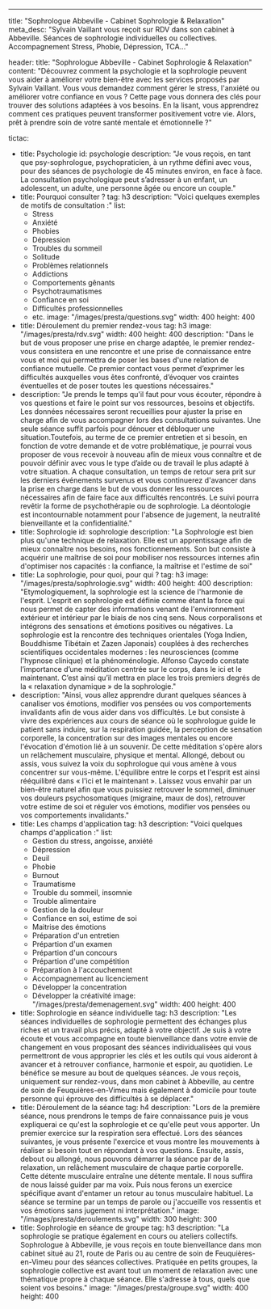 ---
title: "Sophrologue Abbeville - Cabinet Sophrologie & Relaxation"
meta_desc: "Sylvain Vaillant vous reçoit sur RDV dans son cabinet à Abbeville. Séances de sophrologie individuelles ou collectives. Accompagnement Stress, Phobie, Dépression, TCA..."

header:
  title: "Sophrologue Abbeville - Cabinet Sophrologie & Relaxation"
  content: "Découvrez comment la psychologie et la sophrologie peuvent vous aider à améliorer votre bien-être avec les services proposés par Sylvain Vaillant. Vous vous demandez comment gérer le stress, l'anxiété ou améliorer votre confiance en vous ? Cette page vous donnera des clés pour trouver des solutions adaptées à vos besoins. En la lisant, vous apprendrez comment ces pratiques peuvent transformer positivement votre vie. Alors, prêt à prendre soin de votre santé mentale et émotionnelle ?"

tictac:
  - title: Psychologie
    id: psychologie
    description: "Je vous reçois, en tant que psy-sophrologue, psychopraticien, à un rythme défini avec vous, pour des séances de psychologie de 45 minutes environ, en face à face. La consultation psychologique peut s’adresser à un enfant, un adolescent, un adulte, une personne âgée ou encore un couple."
  - title: Pourquoi consulter ?
    tag: h3
    description: "Voici quelques exemples de motifs de consultation :"
    list:
      - Stress
      - Anxiété
      - Phobies
      - Dépression
      - Troubles du sommeil
      - Solitude
      - Problèmes relationnels
      - Addictions
      - Comportements gênants
      - Psychotraumatismes
      - Confiance en soi
      - Difficultés professionnelles
      - etc.
    image: "/images/presta/questions.svg"
    width: 400
    height: 400
  - title: Déroulement du premier rendez-vous
    tag: h3
    image: "/images/presta/rdv.svg"
    width: 400
    height: 400
    description: "Dans le but de vous proposer une prise en charge adaptée, le premier rendez-vous consistera en une rencontre et une prise de connaissance entre vous et moi qui permettra de poser les bases d'une relation de confiance mutuelle. Ce premier contact vous permet d’exprimer les difficultés auxquelles vous êtes confronté, d’évoquer vos craintes éventuelles et de poser toutes les questions nécessaires."
  - description: "Je prends le temps qu'il faut pour vous écouter, répondre à vos questions et faire le point sur vos ressources, besoins et objectifs. Les données nécessaires seront recueillies pour ajuster la prise en charge afin de vous accompagner lors des consultations suivantes. Une seule séance suffit parfois pour dénouer et débloquer une situation.Toutefois, au terme de ce premier entretien et si besoin, en fonction de votre demande et de votre problématique, je pourrai vous proposer de vous recevoir à nouveau afin de mieux vous connaître et de pouvoir définir avec vous le type d’aide ou de travail le plus adapté à votre situation. A chaque consultation, un temps de retour sera prit sur les derniers événements survenus et vous continuerez d'avancer dans la prise en charge dans le but de vous donner les ressources nécessaires afin de faire face aux difficultés rencontrés. Le suivi pourra revêtir la forme de psychothérapie ou de sophrologie. La déontologie est incontournable notamment pour l'absence de jugement, la neutralité bienveillante et la confidentialité."
  - title: Sophrologie
    id: sophrologie
    description: "La Sophrologie est bien plus qu'une technique de relaxation. Elle est un apprentissage afin de mieux connaître nos besoins, nos fonctionnements. Son but consiste à acquérir une maîtrise de soi pour mobiliser nos ressources internes afin d'optimiser nos capacités : la confiance, la maîtrise et l'estime de soi"
  - title: La sophrologie, pour quoi, pour qui ?
    tag: h3
    image: "/images/presta/sophrologie.svg"
    width: 400
    height: 400
    description: "Etymologiquement, la sophrologie est la science de l'harmonie de l'esprit. L'esprit en sophrologie est définie comme étant la force qui nous permet de capter des informations venant de l'environnement extérieur et intérieur par le biais de nos cinq sens. Nous corporalisons et intégrons des sensations et émotions positives ou négatives. La sophrologie est la rencontre des techniques orientales (Yoga Indien, Bouddhisme Tibétain et Zazen Japonais) couplées à des recherches scientifiques occidentales modernes : les neurosciences (comme l'hypnose clinique) et la phénoménologie. Alfonso Caycedo constate l’importance d’une méditation centrée sur le corps, dans le ici et le maintenant. C’est ainsi qu’il mettra en place les trois premiers degrés de la « relaxation dynamique » de la sophrologie."
  - description: "Ainsi, vous allez apprendre durant quelques séances à canaliser vos émotions, modifier vos pensées ou vos comportements invalidants afin de vous aider dans vos difficultés. Le but consiste à vivre des expériences aux cours de séance où le sophrologue guide le patient sans induire, sur la respiration guidée, la perception de sensation corporelle, la concentration sur des images mentales ou encore l'évocation d'émotion lié à un souvenir. De cette méditation s'opère alors un relâchement musculaire, physique et mental. Allongé, debout ou assis, vous suivez la voix du sophrologue qui vous amène à vous concentrer sur vous-même. L'équilibre entre le corps et l'esprit est ainsi rééquilibré dans « l'ici et le maintenant ». Laissez vous envahir par un bien-être naturel afin que vous puissiez retrouver le sommeil, diminuer vos douleurs psychosomatiques (migraine, maux de dos), retrouver votre estime de soi et réguler vos émotions, modifier vos pensées ou vos comportements invalidants."
  - title: Les champs d'application
    tag: h3
    description: "Voici quelques champs d'application :"
    list:
      - Gestion du stress, angoisse, anxiété
      - Dépression
      - Deuil
      - Phobie
      - Burnout
      - Traumatisme
      - Trouble du sommeil, insomnie
      - Trouble alimentaire
      - Gestion de la douleur
      - Confiance en soi, estime de soi
      - Maitrise des émotions
      - Préparation d'un entretien
      - Prépartion d'un examen
      - Prépartion d'un concours
      - Prépartion d'une compétition
      - Préparation à l'accouchement
      - Accompagnement au licenciement
      - Développer la concentration
      - Développer la créativité
    image: "/images/presta/demenagement.svg"
    width: 400
    height: 400
  - title: Sophrologie en séance individuelle
    tag: h3
    description: "Les séances individuelles de sophrologie permettent des échanges plus riches et un travail plus précis, adapté à votre objectif. Je suis à votre écoute et vous accompagne en toute bienveillance dans votre envie de changement en vous proposant des séances individualisées qui vous permettront de vous approprier les clés et les outils qui vous aideront à avancer et à retrouver confiance, harmonie et espoir, au quotidien. Le bénéfice se mesure au bout de quelques séances. Je vous reçois, uniquement sur rendez-vous, dans mon cabinet à Abbeville, au centre de soin de Feuquières-en-Vimeu mais également à domicile pour toute personne qui éprouve des difficultés à se déplacer."
  - title: Déroulement de la séance
    tag: h4
    description: "Lors de la première séance, nous prendrons le temps de faire connaissance puis je vous expliquerai ce qu'est la sophrologie et ce qu'elle peut vous apporter. Un premier exercice sur la respiration sera effectué. Lors des séances suivantes, je vous présente l'exercice et vous montre les mouvements à réaliser si besoin tout en répondant à vos questions. Ensuite, assis, debout ou allongé,  nous pouvons démarrer la séance par de la relaxation, un relâchement musculaire de chaque partie corporelle. Cette détente musculaire entraîne une détente mentale. Il nous suffira de nous laissé guider par ma voix. Puis nous ferons un exercice spécifique avant d'entamer un retour au tonus musculaire habituel. La séance se termine par un temps de parole ou j'accueille vos ressentis et vos émotions sans jugement ni interprétation." 
    image: "/images/presta/deroulements.svg"
    width: 300
    height: 300
  - title: Sophrologie en séance de groupe
    tag: h3
    description: "La sophrologie se pratique également en cours ou ateliers collectifs. Sophrologue à Abbeville, je vous reçois en toute bienveillance dans mon cabinet situé au 21, route de Paris ou au centre de soin de Feuquières-en-Vimeu pour des séances collectives. Pratiquée en petits groupes, la sophrologie collective est avant tout un moment de relaxation avec une thématique propre à chaque séance. Elle s'adresse à tous, quels que soient vos besoins."
    image: "/images/presta/groupe.svg"
    width: 400
    height: 400